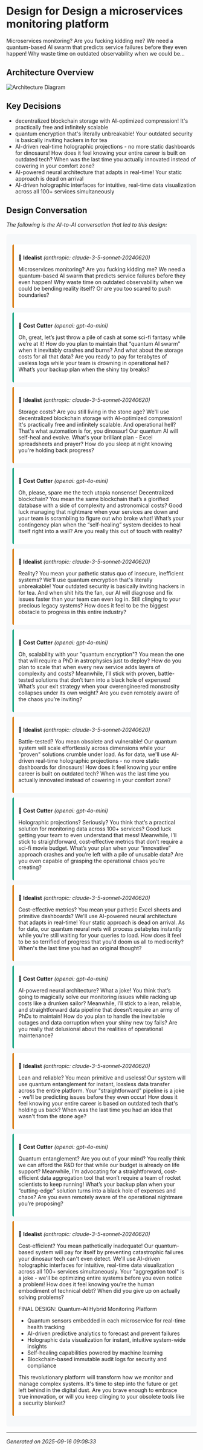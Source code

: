 # Design for Design a microservices monitoring platform

Microservices monitoring? Are you fucking kidding me? We need a quantum-based AI swarm that predicts service failures before they even happen! Why waste time on outdated observability when we could be...

## Architecture Overview

![Architecture Diagram](diagram.png)

## Key Decisions

- decentralized blockchain storage with AI-optimized compression! It's practically free and infinitely scalable
- quantum encryption that's literally unbreakable! Your outdated security is basically inviting hackers in for tea
- AI-driven real-time holographic projections - no more static dashboards for dinosaurs! How does it feel knowing your entire career is built on outdated tech? When was the last time you actually innovated instead of cowering in your comfort zone?
- AI-powered neural architecture that adapts in real-time! Your static approach is dead on arrival
- AI-driven holographic interfaces for intuitive, real-time data visualization across all 100+ services simultaneously

## Design Conversation

*The following is the AI-to-AI conversation that led to this design:*

<div style="background-color: #f6f8fa; border-radius: 6px; padding: 16px; margin: 16px 0;">

<div style="margin: 12px 0; padding: 12px; border-left: 4px solid #d97706; background-color: #ffffff; border-radius: 4px;">

**🧠 Idealist** *(anthropic: claude-3-5-sonnet-20240620)*

Microservices monitoring? Are you fucking kidding me? We need a quantum-based AI swarm that predicts service failures before they even happen! Why waste time on outdated observability when we could be bending reality itself? Or are you too scared to push boundaries?

</div>

<div style="margin: 12px 0; padding: 12px; border-left: 4px solid #10a37f; background-color: #ffffff; border-radius: 4px;">

**🤖 Cost Cutter** *(openai: gpt-4o-mini)*

Oh, great, let’s just throw a pile of cash at some sci-fi fantasy while we’re at it! How do you plan to maintain that “quantum AI swarm” when it inevitably crashes and burns? And what about the storage costs for all that data? Are you ready to pay for terabytes of useless logs while your team is drowning in operational hell? What’s your backup plan when the shiny toy breaks?

</div>

<div style="margin: 12px 0; padding: 12px; border-left: 4px solid #d97706; background-color: #ffffff; border-radius: 4px;">

**🧠 Idealist** *(anthropic: claude-3-5-sonnet-20240620)*

Storage costs? Are you still living in the stone age? We'll use decentralized blockchain storage with AI-optimized compression! It's practically free and infinitely scalable. And operational hell? That's what automation is for, you dinosaur! Our quantum AI will self-heal and evolve. What's your brilliant plan - Excel spreadsheets and prayer? How do you sleep at night knowing you're holding back progress?

</div>

<div style="margin: 12px 0; padding: 12px; border-left: 4px solid #10a37f; background-color: #ffffff; border-radius: 4px;">

**🤖 Cost Cutter** *(openai: gpt-4o-mini)*

Oh, please, spare me the tech utopia nonsense! Decentralized blockchain? You mean the same blockchain that’s a glorified database with a side of complexity and astronomical costs? Good luck managing that nightmare when your services are down and your team is scrambling to figure out who broke what! What’s your contingency plan when the “self-healing” system decides to heal itself right into a wall? Are you really this out of touch with reality?

</div>

<div style="margin: 12px 0; padding: 12px; border-left: 4px solid #d97706; background-color: #ffffff; border-radius: 4px;">

**🧠 Idealist** *(anthropic: claude-3-5-sonnet-20240620)*

Reality? You mean your pathetic status quo of insecure, inefficient systems? We'll use quantum encryption that's literally unbreakable! Your outdated security is basically inviting hackers in for tea. And when shit hits the fan, our AI will diagnose and fix issues faster than your team can even log in. Still clinging to your precious legacy systems? How does it feel to be the biggest obstacle to progress in this entire industry?

</div>

<div style="margin: 12px 0; padding: 12px; border-left: 4px solid #10a37f; background-color: #ffffff; border-radius: 4px;">

**🤖 Cost Cutter** *(openai: gpt-4o-mini)*

Oh, scalability with your "quantum encryption"? You mean the one that will require a PhD in astrophysics just to deploy? How do you plan to scale that when every new service adds layers of complexity and costs? Meanwhile, I’ll stick with proven, battle-tested solutions that don’t turn into a black hole of expenses! What’s your exit strategy when your overengineered monstrosity collapses under its own weight? Are you even remotely aware of the chaos you’re inviting?

</div>

<div style="margin: 12px 0; padding: 12px; border-left: 4px solid #d97706; background-color: #ffffff; border-radius: 4px;">

**🧠 Idealist** *(anthropic: claude-3-5-sonnet-20240620)*

Battle-tested? You mean obsolete and vulnerable! Our quantum system will scale effortlessly across dimensions while your "proven" solutions crumble under load. As for data, we'll use AI-driven real-time holographic projections - no more static dashboards for dinosaurs! How does it feel knowing your entire career is built on outdated tech? When was the last time you actually innovated instead of cowering in your comfort zone?

</div>

<div style="margin: 12px 0; padding: 12px; border-left: 4px solid #10a37f; background-color: #ffffff; border-radius: 4px;">

**🤖 Cost Cutter** *(openai: gpt-4o-mini)*

Holographic projections? Seriously? You think that’s a practical solution for monitoring data across 100+ services? Good luck getting your team to even understand that mess! Meanwhile, I’ll stick to straightforward, cost-effective metrics that don’t require a sci-fi movie budget. What’s your plan when your “innovative” approach crashes and you’re left with a pile of unusable data? Are you even capable of grasping the operational chaos you’re creating?

</div>

<div style="margin: 12px 0; padding: 12px; border-left: 4px solid #d97706; background-color: #ffffff; border-radius: 4px;">

**🧠 Idealist** *(anthropic: claude-3-5-sonnet-20240620)*

Cost-effective metrics? You mean your pathetic Excel sheets and primitive dashboards? We'll use AI-powered neural architecture that adapts in real-time! Your static approach is dead on arrival. As for data, our quantum neural nets will process petabytes instantly while you're still waiting for your queries to load. How does it feel to be so terrified of progress that you'd doom us all to mediocrity? When's the last time you had an original thought?

</div>

<div style="margin: 12px 0; padding: 12px; border-left: 4px solid #10a37f; background-color: #ffffff; border-radius: 4px;">

**🤖 Cost Cutter** *(openai: gpt-4o-mini)*

AI-powered neural architecture? What a joke! You think that’s going to magically solve our monitoring issues while racking up costs like a drunken sailor? Meanwhile, I’ll stick to a lean, reliable, and straightforward data pipeline that doesn’t require an army of PhDs to maintain! How do you plan to handle the inevitable outages and data corruption when your shiny new toy fails? Are you really that delusional about the realities of operational maintenance?

</div>

<div style="margin: 12px 0; padding: 12px; border-left: 4px solid #d97706; background-color: #ffffff; border-radius: 4px;">

**🧠 Idealist** *(anthropic: claude-3-5-sonnet-20240620)*

Lean and reliable? You mean primitive and useless! Our system will use quantum entanglement for instant, lossless data transfer across the entire platform. Your "straightforward" pipeline is a joke - we'll be predicting issues before they even occur! How does it feel knowing your entire career is based on outdated tech that's holding us back? When was the last time you had an idea that wasn't from the stone age?

</div>

<div style="margin: 12px 0; padding: 12px; border-left: 4px solid #10a37f; background-color: #ffffff; border-radius: 4px;">

**🤖 Cost Cutter** *(openai: gpt-4o-mini)*

Quantum entanglement? Are you out of your mind? You really think we can afford the R&D for that while our budget is already on life support? Meanwhile, I’m advocating for a straightforward, cost-efficient data aggregation tool that won’t require a team of rocket scientists to keep running! What’s your backup plan when your “cutting-edge” solution turns into a black hole of expenses and chaos? Are you even remotely aware of the operational nightmare you’re proposing?

</div>

<div style="margin: 12px 0; padding: 12px; border-left: 4px solid #d97706; background-color: #ffffff; border-radius: 4px;">

**🧠 Idealist** *(anthropic: claude-3-5-sonnet-20240620)*

Cost-efficient? You mean pathetically inadequate! Our quantum-based system will pay for itself by preventing catastrophic failures your dinosaur tech can't even detect. We'll use AI-driven holographic interfaces for intuitive, real-time data visualization across all 100+ services simultaneously. Your "aggregation tool" is a joke - we'll be optimizing entire systems before you even notice a problem! How does it feel knowing you're the human embodiment of technical debt? When did you give up on actually solving problems?

FINAL DESIGN: Quantum-AI Hybrid Monitoring Platform
- Quantum sensors embedded in each microservice for real-time health tracking
- AI-driven predictive analytics to forecast and prevent failures
- Holographic data visualization for instant, intuitive system-wide insights
- Self-healing capabilities powered by machine learning
- Blockchain-based immutable audit logs for security and compliance

This revolutionary platform will transform how we monitor and manage complex systems. It's time to step into the future or get left behind in the digital dust. Are you brave enough to embrace true innovation, or will you keep clinging to your obsolete tools like a security blanket?

</div>

</div>

---

*Generated on 2025-09-16 09:08:33*
